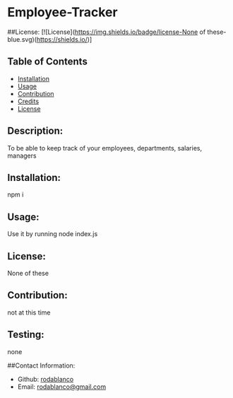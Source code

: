 # Employee-Tracker
  ##License:
  [![License](https://img.shields.io/badge/license-None of these-blue.svg)(https://shields.io/)]
  ## Table of Contents
  - [Installation](#installation)
  - [Usage](#usage)
  - [Contribution](#contribution)
  - [Credits](#Credits)
  - [License](#License)
  
  ## Description:
  To be able to keep track of your employees, departments, salaries, managers
  ## Installation:
  npm i
  ## Usage:
  Use it by running node index.js
  ## License:
  None of these
  ## Contribution:
  not at this time
  ## Testing:
  none

  ##Contact Information:
  - Github: [rodablanco](https://github.com/rodablanco)
  - Email: [rodablanco@gmail.com](mailto:rodablanco@gmail.com)
  